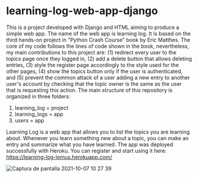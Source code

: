 # learning-log-web-app-django
This is a project developed with Django and HTML aiming to produce a simple web app. The name of the web app is learning log. It is based on the third hands-on project in "Python Crash Course" book by Eric Matthes. The core of my code follows the lines of code shown in the book, nevertheless, my main contributions to this project are: (1) redirect every user to the topics page once they logged in, (2) add a delete button that allows deleting entries, (3) style the register page accordingly to the style used for the other pages, (4) show the topics button only if the user is authenticated, and (5) prevent the common attack of a user adding a new entry to another user's account by checking that the topic owner is the same as the user that is requesting this action. The main structure of this repository is organized in three folders:

1. learning_log = project
2. learning_logs = app
3. users = app

Learning Log is a web app that allows you to list the topics you are learning about. Whenever you learn something new about a topic, you can make an entry and summarize what you have learned. The app was deployed successfully with Heroku. You can register and start using it here: https://learning-log-lemus.herokuapp.com/


![Captura de pantalla 2021-10-07 10 27 39](https://user-images.githubusercontent.com/55531728/136310762-e37dd48c-502f-4c0e-babc-d20e0446cbe7.png)
